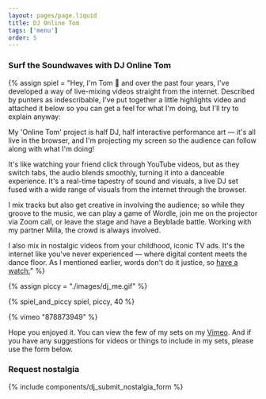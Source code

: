 ```yaml
---
layout: pages/page.liquid
title: DJ Online Tom
tags: ['menu']
order: 5
---
```


### Surf the Soundwaves with DJ Online Tom

{% assign spiel = "Hey, I'm Tom 👋 and over the past four years, I've developed a way of live-mixing videos straight from the internet. Described by punters as indescribable, I've put together a little highlights video and attached it below so you can get a feel for what I'm doing, but I'll try to explain anyway:

My 'Online Tom' project is half DJ, half interactive performance art — it's all live in the browser, and I'm projecting my screen so the audience can follow along with what I'm doing!

It's like watching your friend click through YouTube videos, but as they switch tabs, the audio blends smoothly, turning it into a danceable experience. It's a real-time tapestry of sound and visuals, a live DJ set fused with a wide range of visuals from the internet through the browser.

I mix tracks but also get creative in involving the audience; so while they groove to the music, we can play a game of Wordle, join me on the projector via Zoom call, or leave the stage and have a Beyblade battle. Working with my partner Milla, the crowd is always involved.

I also mix in nostalgic videos from your childhood, iconic TV ads. It's the internet like you've never experienced — where digital content meets the dance floor. As I mentioned earlier, words don't do it justice, so [have a watch:](https://vimeo.com/onlinetom/highlightsreel)" %}

{% assign piccy = "./images/dj_me.gif" %}

{% spiel_and_piccy spiel, piccy, 40 %}

{% vimeo "878873949" %}

Hope you enjoyed it. You can view the few of my sets on my [Vimeo](https://vimeo.com/onlinetom). And if you have any suggestions for videos or things to include in my sets, please use the form below.

### Request nostalgia
{% include components/dj_submit_nostalgia_form %}
